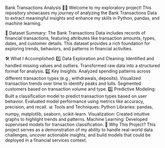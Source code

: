 Bank Transactions Analysis 🏦💡
Welcome to my exploratory project! This repository showcases my journey of analyzing the Bank Transactions Data to extract meaningful insights and enhance my skills in Python, pandas, and machine learning.

📁 Dataset Summary:
The Bank Transactions Data includes records of financial transactions, featuring attributes like transaction amounts, types, dates, and customer details. This dataset provides a rich foundation for exploring trends, behaviors, and patterns in financial activities.

🛠 What I Accomplished:
1️⃣ Data Exploration and Cleaning:
Identified and handled missing values and outliers.
Transformed raw data into a structured format for analysis.
2️⃣ Key Insights:
Analyzed spending patterns across different transaction types (e.g., withdrawals, deposits).
Visualized transaction trends over time to identify peaks and lulls.
Segmented customers based on transaction volume and type.
3️⃣ Predictive Modeling:
Built a classification model to predict transaction types based on user behavior.
Evaluated model performance using metrics like accuracy, precision, and recall.
📊 Tools and Techniques:
Python Libraries: pandas, numpy, matplotlib, seaborn, scikit-learn.
Visualization: Created intuitive graphs to highlight trends and patterns.
Machine Learning: Developed supervised models for transaction classification.
🚀 Why This Project?
This project serves as a demonstration of my ability to handle real-world data challenges, uncover actionable insights, and build models that could be deployed in a financial services context.

